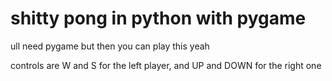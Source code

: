 # shitty pong in python with pygame

ull need pygame but then you can play this yeah 

controls are W and S for the left player, and UP and DOWN for the right one